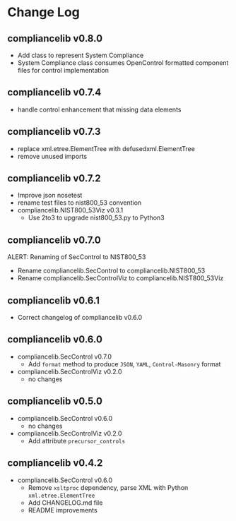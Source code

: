 # Change Log

## compliancelib v0.8.0
- Add class to represent System Compliance
- System Compliance class consumes OpenControl formatted component files for control implementation

## compliancelib v0.7.4
- handle control enhancement that missing data elements

## compliancelib v0.7.3
- replace xml.etree.ElementTree with defusedxml.ElementTree
- remove unused imports

## compliancelib v0.7.2
- Improve json nosetest
- rename test files to nist800_53 convention
- compliancelib.NIST800_53Viz v0.3.1
	- Use 2to3 to upgrade nist800_53.py to Python3

## compliancelib v0.7.0
ALERT: Renaming of SecControl to NIST800_53
- Rename compliancelib.SecControl to compliancelib.NIST800_53
- Rename compliancelib.SecControlViz to compliancelib.NIST800_53Viz

## compliancelib v0.6.1
- Correct changelog of compliancelib v0.6.0

## compliancelib v0.6.0
- compliancelib.SecControl v0.7.0
	- Add `format` method to produce `JSON`, `YAML`, `Control-Masonry` format
- compliancelib.SecControlViz v0.2.0
	- no changes

## compliancelib v0.5.0
- compliancelib.SecControl v0.6.0
	- no changes
- compliancelib.SecControlViz v0.2.0
	- Add attribute `precursor_controls`

## compliancelib v0.4.2
- compliancelib.SecControl v0.6.0
	- Remove `xsltproc` dependency, parse XML with Python `xml.etree.ElementTree`
	- Add CHANGELOG.md file
	- README improvements
